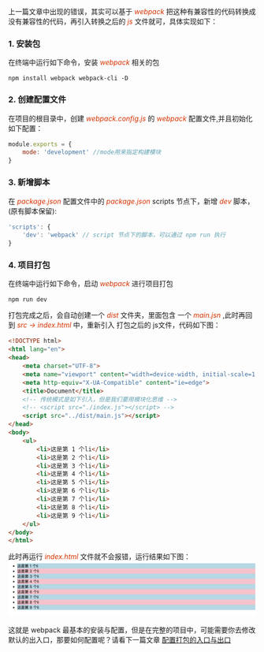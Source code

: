 上一篇文章中出现的错误，其实可以基于 *<font color="#d63200">webpack</font>* 把这种有兼容性的代码转换成没有兼容性的代码，再引入转换之后的 *<font color="#d63200">js</font>* 文件就可，具体实现如下：

### 1. 安装包

在终端中运行如下命令，安装 *<font color="#d63200">webpack</font>* 相关的包

```shell
npm install webpack webpack-cli -D
```

### 2. 创建配置文件

在项目的根目录中，创建 *<font color="#d63200">webpack.config.js</font>* 的 *<font color="#d63200">webpack</font>* 配置文件,并且初始化如下配置：

```js
module.exports = {
    mode: 'development' //mode用来指定构建模块
}
```

### 3. 新增脚本

在 *<font color="#d63200">package.json</font>* 配置文件中的 *<font color="#d63200">package.json</font>* scripts 节点下，新增 *<font color="#d63200">dev</font>*  脚本，(原有脚本保留):

```js
'scripts': {
    'dev': 'webpack' // script 节点下的脚本，可以通过 npm run 执行
}
```

### 4. 项目打包

在终端中运行如下命令，启动 *<font color="#d63200">webpack</font>* 进行项目打包

```shell
npm run dev
```

打包完成之后，会自动创建一个 *<font color="#d63200">dist</font>* 文件夹，里面包含 一个 *<font color="#d63200">main.jsn</font>* ,此时再回到 *<font color="#d63200">src -> index.html</font>* 中，重新引入 打包之后的 js文件，代码如下图：

```html
<!DOCTYPE html>
<html lang="en">
<head>
    <meta charset="UTF-8">
    <meta name="viewport" content="width=device-width, initial-scale=1.0">
    <meta http-equiv="X-UA-Compatible" content="ie=edge">
    <title>Document</title>
    <!-- 传统模式是如下引入，但是我们要用模块化思维 -->
    <!-- <script src="./index.js"></script> -->
    <script src="../dist/main.js"></script>
</head>
<body>
    <ul>
        <li>这是第 1 个li</li>
        <li>这是第 2 个li</li>
        <li>这是第 3 个li</li>
        <li>这是第 4 个li</li>
        <li>这是第 5 个li</li>
        <li>这是第 6 个li</li>
        <li>这是第 7 个li</li>
        <li>这是第 8 个li</li>
        <li>这是第 9 个li</li>
    </ul>
</body>
</html>
```

此时再运行 *<font color="#d63200">index.html </font>* 文件就不会报错，运行结果如下图：
![index.html](/img/webpack/1.jpg)

这就是 webpack 最基本的安装与配置，但是在完整的项目中，可能需要你去修改默认的出入口，那要如何配置呢？请看下一篇文章 [配置打包的入口与出口](/webpack/path.md)
